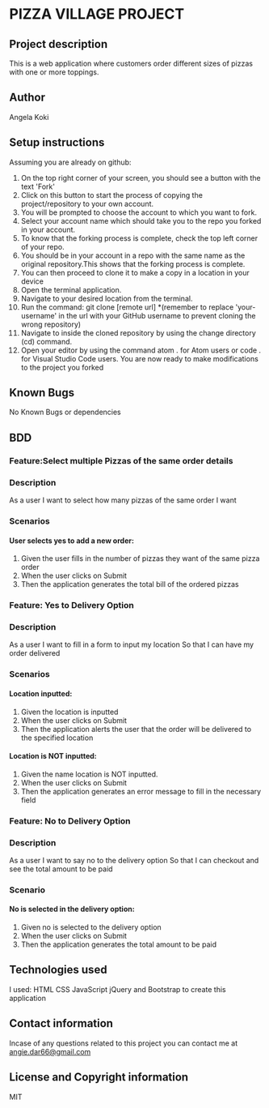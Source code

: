 # PIZZA VILLAGE PROJECT

## Project description
This is a web application where customers order different sizes of pizzas with one or more toppings.  

## Author
Angela Koki

## Setup instructions
Assuming you are already on github:

1. On the top right corner of your screen, you should see a button with the text 'Fork'
2. Click on this button to start the process of copying the project/repository to your own account.
3. You will be prompted to choose the account to which you want to fork.
4. Select your account name which should take you to the repo you forked in your account.
5. To know that the forking process is complete, check the top left corner of your repo.
6. You should be in your account in a repo with the same name as the original repository.This shows that the forking process is complete.
7. You can then proceed to clone it to make a copy in a location in your device
8. Open the terminal application. 
9. Navigate to your desired location from the terminal.
10. Run the command: git clone [remote url]
    *(remember to replace 'your-username' in the url with your GitHub username to prevent cloning the wrong repository)
11. Navigate to inside the cloned repository by using the change directory (cd) command. 
12. Open your editor by using the command atom . for Atom users or code . for Visual Studio    Code users.
    You are now ready to make modifications to the project you forked

## Known Bugs
No Known Bugs or dependencies

## BDD
### Feature:Select multiple Pizzas of the same order details
### Description
As a user
I want to select how many pizzas of the same order I want

### Scenarios
#### User selects yes to add a new order:

1. Given the user fills in the number of pizzas they want of the same pizza order 
2. When the user clicks on Submit
3. Then the application generates the total bill of the ordered pizzas

### Feature: Yes to Delivery Option
### Description
As a user
I want to fill in a form to input my location
So that I can have my order delivered

### Scenarios
#### Location inputted:

1. Given the location is inputted
2. When the user clicks on Submit
3.  Then the application alerts the user that the order will be delivered to the specified location

#### Location is NOT inputted:

1. Given the name location is NOT inputted.  
2. When the user clicks on Submit
3. Then the application generates an error message to fill in the necessary field

### Feature: No to Delivery Option
### Description
As a user
I want to say no to the delivery option 
So that I can checkout and see the total amount to be paid

### Scenario
#### No is selected in the delivery option:

1. Given no is selected to the delivery option
2. When the user clicks on Submit
3.  Then the application generates the total amount to be paid

## Technologies used
I used: HTML CSS JavaScript jQuery and Bootstrap to create this application

## Contact information

Incase of any questions related to this project you can contact me at angie.dar66@gmail.com

## License and Copyright information 
MIT